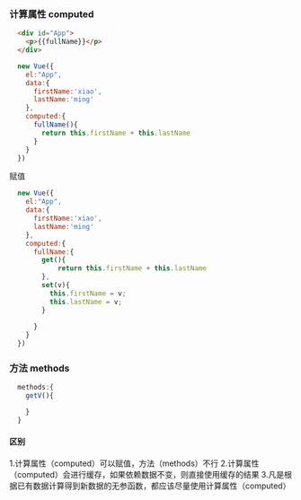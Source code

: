 ### 计算属性 computed

```html
  <div id="App">
    <p>{{fullName}}</p>
  </div>
```
```js
  new Vue({
    el:"App",
    data:{
      firstName:'xiao',
      lastName:'ming'
    },
    computed:{
      fullName(){
        return this.firstName + this.lastName
      }
    }
  })
```
赋值
```js
  new Vue({
    el:"App",
    data:{
      firstName:'xiao',
      lastName:'ming'
    },
    computed:{
      fullName:{
        get(){
            return this.firstName + this.lastName
        },
        set(v){
          this.firstName = v;
          this.lastName = v;
        }
        
      }
    }
  })
```

### 方法 methods

```js
  methods:{
    getV(){

    }
  }
```

#### 区别

1.计算属性（computed）可以赋值，方法（methods）不行
2.计算属性（computed）会进行缓存，如果依赖数据不变，则直接使用缓存的结果
3.凡是根据已有数据计算得到新数据的无参函数，都应该尽量使用计算属性（computed）